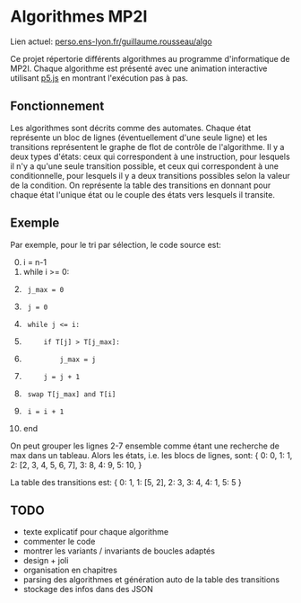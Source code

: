 # Algorithmes MP2I

Lien actuel: [perso.ens-lyon.fr/guillaume.rousseau/algo](https://perso.ens-lyon.fr/guillaume.rousseau/algo)

Ce projet répertorie différents algorithmes au programme d'informatique de MP2I. 
Chaque algorithme est présenté avec une animation interactive utilisant [p5.js](https://p5js.org/) 
en montrant l'exécution pas à pas.


## Fonctionnement
Les algorithmes sont décrits comme des automates. Chaque état représente un bloc
de lignes (éventuellement d'une seule ligne) et les transitions représentent le
graphe de flot de contrôle de l'algorithme. Il y a deux types d'états: ceux qui
correspondent à une instruction, pour lesquels il n'y a qu'une seule transition 
possible, et ceux qui correspondent à une conditionnelle, pour lesquels il y a
deux transitions possibles selon la valeur de la condition. On représente la
table des transitions en donnant pour chaque état l'unique état ou le couple
des états vers lesquels il transite.

## Exemple
Par exemple, pour le tri par sélection, le code source est:

0.  i = n-1
1.  while i >= 0:
2.  	j_max = 0
3.		j = 0
4.		while j <= i:
5.	  		if T[j] > T[j_max]:
6.	    		j_max = j
7.	  		j = j + 1
8.		swap T[j_max] and T[i]
9.	 	i = i + 1
10. end

On peut grouper les lignes 2-7 ensemble comme étant une recherche de max dans
un tableau. Alors les états, i.e. les blocs de lignes, sont:
{
	0: 0,
	1: 1,
	2: [2, 3, 4, 5, 6, 7],
	3: 8,
	4: 9,
	5: 10,
}

La table des transitions est:
{
	0: 1,
	1: [5, 2],
	2: 3,
	3: 4,
	4: 1,
	5: 5
}


## TODO
- texte explicatif pour chaque algorithme
- commenter le code
- montrer les variants / invariants de boucles adaptés
- design + joli
- organisation en chapitres
- parsing des algorithmes et génération auto de la table des transitions
- stockage des infos dans des JSON
